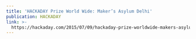 ```yaml
---
title: 'HACKADAY Prize World Wide: Maker’s Asylum Delhi'
publication: HACKADAY
link: >-
  https://hackaday.com/2015/07/09/hackaday-prize-worldwide-makers-asylum-new-delhi/
---
```


